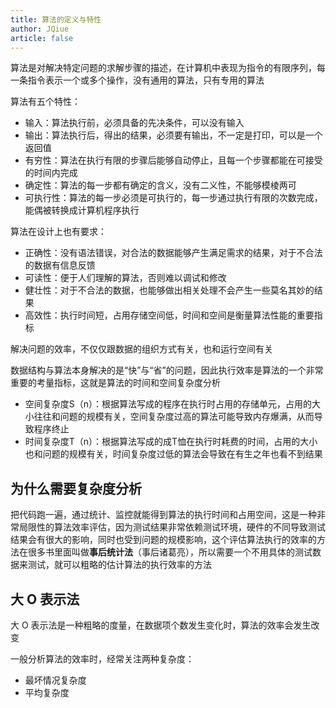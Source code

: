 ```yaml
---
title: 算法的定义与特性
author: JQiue
article: false
---
```


算法是对解决特定问题的求解步骤的描述，在计算机中表现为指令的有限序列，每一条指令表示一个或多个操作，没有通用的算法，只有专用的算法

算法有五个特性：

+ 输入：算法执行前，必须具备的先决条件，可以没有输入
+ 输出：算法执行后，得出的结果，必须要有输出，不一定是打印，可以是一个返回值
+ 有穷性：算法在执行有限的步骤后能够自动停止，且每一个步骤都能在可接受的时间内完成
+ 确定性：算法的每一步都有确定的含义，没有二义性，不能够模棱两可
+ 可执行性：算法的每一步必须是可执行的，每一步通过执行有限的次数完成，能偶被转换成计算机程序执行

算法在设计上也有要求：

+ 正确性：没有语法错误，对合法的数据能够产生满足需求的结果，对于不合法的数据有信息反馈
+ 可读性：便于人们理解的算法，否则难以调试和修改
+ 健壮性：对于不合法的数据，也能够做出相关处理不会产生一些莫名其妙的结果
+ 高效性：执行时间短，占用存储空间低，时间和空间是衡量算法性能的重要指标

解决问题的效率，不仅仅跟数据的组织方式有关，也和运行空间有关

数据结构与算法本身解决的是“快”与“省”的问题，因此执行效率是算法的一个非常重要的考量指标，这就是算法的时间和空间复杂度分析

+ 空间复杂度S（n）：根据算法写成的程序在执行时占用的存储单元，占用的大小往往和问题的规模有关，空间复杂度过高的算法可能导致内存爆满，从而导致程序终止
+ 时间复杂度T（n）：根据算法写成的成T恤在执行时耗费的时间，占用的大小也和问题的规模有关，时间复杂度过低的算法会导致在有生之年也看不到结果

## 为什么需要复杂度分析

把代码跑一遍，通过统计、监控就能得到算法的执行时间和占用空间，这是一种非常局限性的算法效率评估，因为测试结果非常依赖测试环境，硬件的不同导致测试结果会有很大的影响，同时也受到问题的规模影响，这个评估算法执行的效率的方法在很多书里面叫做**事后统计法**（事后诸葛亮），所以需要一个不用具体的测试数据来测试，就可以粗略的估计算法的执行效率的方法

## 大 O 表示法

大 O 表示法是一种粗略的度量，在数据项个数发生变化时，算法的效率会发生改变

一般分析算法的效率时，经常关注两种复杂度：

+ 最坏情况复杂度
+ 平均复杂度
